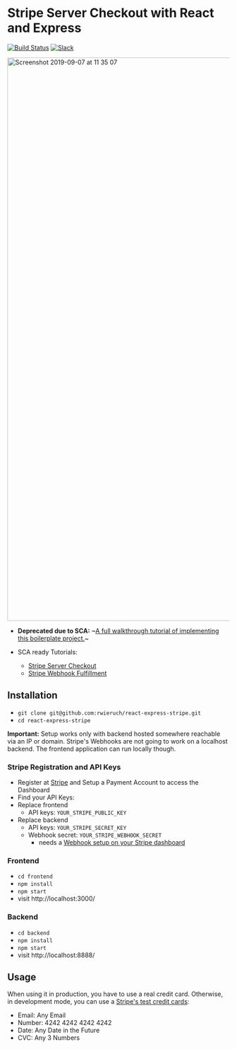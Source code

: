 # Stripe Server Checkout with React and Express

[![Build Status](https://travis-ci.org/rwieruch/react-express-stripe.svg?branch=master)](https://travis-ci.org/rwieruch/react-express-stripe) [![Slack](https://slack-the-road-to-learn-react.wieruch.com/badge.svg)](https://slack-the-road-to-learn-react.wieruch.com/)

<img width="1275" alt="Screenshot 2019-09-07 at 11 35 07" src="https://user-images.githubusercontent.com/2479967/64469390-b6c76880-d163-11e9-9656-467d6920655c.png">

- **Deprecated due to SCA:** ~[A full walkthrough tutorial of implementing this boilerplate project.](https://www.robinwieruch.de/react-express-stripe-payment/)~

- SCA ready Tutorials: 
  - [Stripe Server Checkout](https://stripe.com/docs/payments/checkout/server#create-one-time-payments)
  - [Stripe Webhook Fulfillment](https://stripe.com/docs/payments/checkout/fulfillment#webhooks)

## Installation

- `git clone git@github.com:rwieruch/react-express-stripe.git`
- `cd react-express-stripe`

**Important:** Setup works only with backend hosted somewhere reachable via an IP or domain. Stripe's Webhooks are not going to work on a localhost backend. The frontend application can run locally though.

### Stripe Registration and API Keys

- Register at [Stripe](https://stripe.com/) and Setup a Payment Account to access the Dashboard
- Find your API Keys:
- Replace frontend 
  - API keys: `YOUR_STRIPE_PUBLIC_KEY`
- Replace backend 
  - API keys: `YOUR_STRIPE_SECRET_KEY`
  - Webhook secret: `YOUR_STRIPE_WEBHOOK_SECRET`
    - needs a [Webhook setup on your Stripe dashboard](https://stripe.com/docs/payments/checkout/fulfillment#webhooks)

### Frontend

- `cd frontend`
- `npm install`
- `npm start`
- visit http://localhost:3000/

### Backend

- `cd backend`
- `npm install`
- `npm start`
- visit http://localhost:8888/

## Usage

When using it in production, you have to use a real credit card. Otherwise, in development mode, you can use a [Stripe's test credit cards](https://stripe.com/docs/testing#cards):

- Email: Any Email
- Number: 4242 4242 4242 4242
- Date: Any Date in the Future
- CVC: Any 3 Numbers
